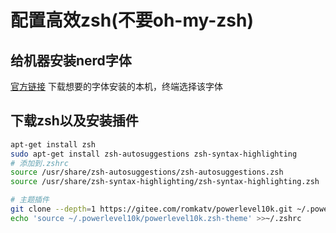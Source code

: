 # 配置高效zsh(不要oh-my-zsh)

## 给机器安装nerd字体

[官方链接](https://www.nerdfonts.com/font-downloads) 下载想要的字体安装的本机，终端选择该字体

## 下载zsh以及安装插件

```sh
apt-get install zsh
sudo apt-get install zsh-autosuggestions zsh-syntax-highlighting
# 添加到.zshrc
source /usr/share/zsh-autosuggestions/zsh-autosuggestions.zsh
source /usr/share/zsh-syntax-highlighting/zsh-syntax-highlighting.zsh

# 主题插件
git clone --depth=1 https://gitee.com/romkatv/powerlevel10k.git ~/.powerlevel10k
echo 'source ~/.powerlevel10k/powerlevel10k.zsh-theme' >>~/.zshrc
```

